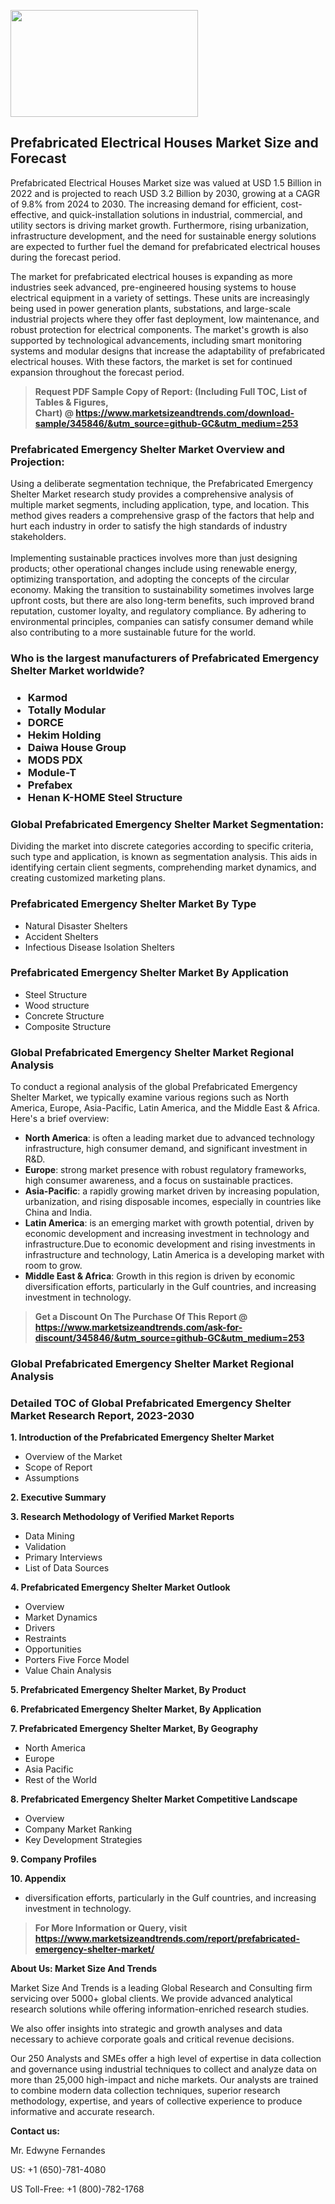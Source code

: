 <p><img class="alignnone size-medium wp-image-20088" src="https://ffe5etoiles.com/wp-content/uploads/2024/12/MST1-300x171.png" alt="" width="300" height="171" /></p><h2>Prefabricated Electrical Houses Market Size and Forecast</h2><p>Prefabricated Electrical Houses Market size was valued at USD 1.5 Billion in 2022 and is projected to reach USD 3.2 Billion by 2030, growing at a CAGR of 9.8% from 2024 to 2030. The increasing demand for efficient, cost-effective, and quick-installation solutions in industrial, commercial, and utility sectors is driving market growth. Furthermore, rising urbanization, infrastructure development, and the need for sustainable energy solutions are expected to further fuel the demand for prefabricated electrical houses during the forecast period.</p><p>The market for prefabricated electrical houses is expanding as more industries seek advanced, pre-engineered housing systems to house electrical equipment in a variety of settings. These units are increasingly being used in power generation plants, substations, and large-scale industrial projects where they offer fast deployment, low maintenance, and robust protection for electrical components. The market's growth is also supported by technological advancements, including smart monitoring systems and modular designs that increase the adaptability of prefabricated electrical houses. With these factors, the market is set for continued expansion throughout the forecast period.</p></p><blockquote id="" class=""><strong>Request PDF Sample Copy of Report: (Including Full TOC, List of Tables &amp; Figures, Chart)&nbsp;@&nbsp;<strong><a href="https://www.marketsizeandtrends.com/download-sample/345846/&utm_source=github-GC&utm_medium=253" target="_blank">https://www.marketsizeandtrends.com/download-sample/345846/&utm_source=github-GC&utm_medium=253</a></strong></strong></blockquote><h3 id="" class="">Prefabricated Emergency Shelter Market&nbsp;Overview and Projection:</h3><p id="" class="">Using a deliberate segmentation technique, the Prefabricated Emergency Shelter Market research study provides a comprehensive analysis of multiple market segments, including application, type, and location. This method gives readers a comprehensive grasp of the factors that help and hurt each industry in order to satisfy the high standards of industry stakeholders. <br /> <br />Implementing sustainable practices involves more than just designing products; other operational changes include using renewable energy, optimizing transportation, and adopting the concepts of the circular economy. Making the transition to sustainability sometimes involves large upfront costs, but there are also long-term benefits, such improved brand reputation, customer loyalty, and regulatory compliance. By adhering to environmental principles, companies can satisfy consumer demand while also contributing to a more sustainable future for the world.</p><h3 id="" class="">Who is the largest manufacturers of&nbsp;Prefabricated Emergency Shelter Market worldwide?</h3><h3 class=""><p><ul><li>Karmod </li><li> Totally Modular </li><li> DORCE </li><li> Hekim Holding </li><li> Daiwa House Group </li><li> MODS PDX </li><li> Module-T </li><li> Prefabex </li><li> Henan K-HOME Steel Structure</li></ul></p></h3><h3 id="" class="">Global&nbsp;Prefabricated Emergency Shelter Market Segmentation:</h3><p id="" class="">Dividing the market into discrete categories according to specific criteria, such type and application, is known as segmentation analysis. This aids in identifying certain client segments, comprehending market dynamics, and creating customized marketing plans.</p><h3 id="" class="">Prefabricated Emergency Shelter Market&nbsp;By Type</h3><p><p><ul><li>Natural Disaster Shelters</li><li> Accident Shelters</li><li> Infectious Disease Isolation Shelters</p></li></ul></p></p><h3 id="" class="">Prefabricated Emergency Shelter Market&nbsp;By Application</h3><p class=""><p><ul><li>Steel Structure</li><li> Wood structure</li><li> Concrete Structure</li><li> Composite Structure</li></ul></p></p><h3 id="" class="">Global Prefabricated Emergency Shelter Market Regional Analysis</h3><p id="" class="">To conduct a regional analysis of the global Prefabricated Emergency Shelter Market, we typically examine various regions such as North America, Europe, Asia-Pacific, Latin America, and the Middle East &amp; Africa. Here's a brief overview:</p><ul><li><strong>North America</strong>: is often a leading market due to advanced technology infrastructure, high consumer demand, and significant investment in R&amp;D.</li><li><strong>Europe</strong>: strong market presence with robust regulatory frameworks, high consumer awareness, and a focus on sustainable practices.</li><li><strong>Asia-Pacific</strong>: a rapidly growing market driven by increasing population, urbanization, and rising disposable incomes, especially in countries like China and India.</li><li><strong>Latin America</strong>: is an emerging market with growth potential, driven by economic development and increasing investment in technology and infrastructure.Due to economic development and rising investments in infrastructure and technology, Latin America is a developing market with room to grow.</li><li><strong>Middle East &amp; Africa</strong>: Growth in this region is driven by economic diversification efforts, particularly in the Gulf countries, and increasing investment in technology.</li></ul><blockquote id="" class=""><strong>Get a Discount On The Purchase Of This Report @ <strong><a href="https://www.marketsizeandtrends.com/ask-for-discount/345846/&utm_source=github-GC&utm_medium=253" target="_blank">https://www.marketsizeandtrends.com/ask-for-discount/345846/&utm_source=github-GC&utm_medium=253</a></strong></strong></blockquote><h3 id="" class="">Global Prefabricated Emergency Shelter Market Regional Analysis</h3><h3 id="" class="">Detailed TOC of Global Prefabricated Emergency Shelter Market Research Report, 2023-2030</h3><p id="" class=""><strong>1. Introduction of the Prefabricated Emergency Shelter Market</strong></p><ul><li>Overview of the Market</li><li>Scope of Report</li><li>Assumptions</li></ul><p id="" class=""><strong>2. Executive Summary</strong></p><p id="" class=""><strong>3. Research Methodology of Verified Market Reports</strong></p><ul><li>Data Mining</li><li>Validation</li><li>Primary Interviews</li><li>List of Data Sources</li></ul><p id="" class=""><strong>4. Prefabricated Emergency Shelter Market Outlook</strong></p><ul><li>Overview</li><li>Market Dynamics</li><li>Drivers</li><li>Restraints</li><li>Opportunities</li><li>Porters Five Force Model</li><li>Value Chain Analysis</li></ul><p id="" class=""><strong>5. Prefabricated Emergency Shelter Market, By Product</strong></p><p id="" class=""><strong>6. Prefabricated Emergency Shelter Market, By Application</strong></p><p id="" class=""><strong>7. Prefabricated Emergency Shelter Market, By Geography</strong></p><ul><li>North America</li><li>Europe</li><li>Asia Pacific</li><li>Rest of the World</li></ul><p id="" class=""><strong>8. Prefabricated Emergency Shelter Market Competitive Landscape</strong></p><ul><li>Overview</li><li>Company Market Ranking</li><li>Key Development Strategies</li></ul><p id="" class=""><strong>9. Company Profiles</strong></p><p id="" class=""><strong>10. Appendix</strong></p><ul><li>diversification efforts, particularly in the Gulf countries, and increasing investment in technology.</li></ul><blockquote id="" class=""><strong>For More Information or Query, visit <strong><strong><a href="https://www.marketsizeandtrends.com/report/prefabricated-emergency-shelter-market/" target="_blank">https://www.marketsizeandtrends.com/report/prefabricated-emergency-shelter-market/</a></strong></strong></strong></blockquote><p id="" class=""><strong>About Us: Market Size And Trends</strong></p><p id="" class="">Market Size And Trends is a leading Global Research and Consulting firm servicing over 5000+ global clients. We provide advanced analytical research solutions while offering information-enriched research studies.</p><p id="" class="">We also offer insights into strategic and growth analyses and data necessary to achieve corporate goals and critical revenue decisions.</p><p id="" class="">Our 250 Analysts and SMEs offer a high level of expertise in data collection and governance using industrial techniques to collect and analyze data on more than 25,000 high-impact and niche markets. Our analysts are trained to combine modern data collection techniques, superior research methodology, expertise, and years of collective experience to produce informative and accurate research.</p><p id="" class=""><strong>Contact us:</strong></p><p id="" class="">Mr. Edwyne Fernandes</p><p id="" class="">US: +1 (650)-781-4080</p><p id="" class="">US Toll-Free: +1 (800)-782-1768</p>
